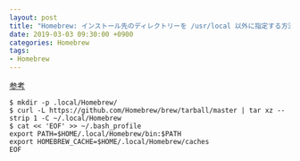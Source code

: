 ```yaml
---
layout: post
title: "Homebrew: インストール先のディレクトリーを /usr/local 以外に指定する方法"
date: 2019-03-03 09:30:00 +0900
categories: Homebrew
tags:
- Homebrew
---
```


[参考](https://github.com/Homebrew/brew/blob/master/docs/Installation.md#alternative-installs)

```
$ mkdir -p .local/Homebrew/
$ curl -L https://github.com/Homebrew/brew/tarball/master | tar xz --strip 1 -C ~/.local/Homebrew
$ cat << 'EOF' >> ~/.bash_profile
export PATH=$HOME/.local/Homebrew/bin:$PATH
export HOMEBREW_CACHE=$HOME/.local/Homebrew/caches
EOF
```



